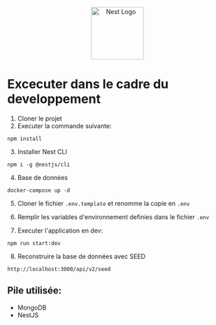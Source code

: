 <p align="center">
  <a href="http://nestjs.com/" target="blank"><img src="https://nestjs.com/img/logo-small.svg" width="120" alt="Nest Logo" /></a>
</p>

# Excecuter dans le cadre du developpement

1. Cloner le projet
2. Executer la commande suivante:

```
npm install
```

3. Installer Nest CLI

```
npm i -g @nestjs/cli
```

4. Base de données

```
docker-compose up -d
```

5. Cloner le fichier `.env.template` et renomme la copie en `.env`

6. Remplir les variables d'environnement definies dans le fichier `.env`

7. Executer l'application en dev:

```
npm run start:dev
```

8. Reconstruire la base de données avec SEED

```
http://localhost:3000/api/v2/seed
```

## Pile utilisée:

- MongoDB
- NestJS

